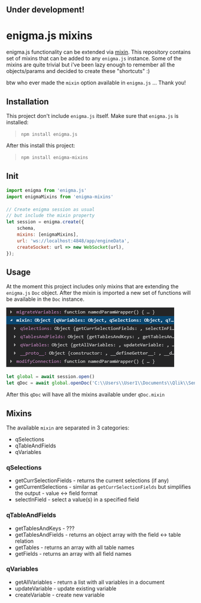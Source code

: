 ## **Under development!**

# enigma.js mixins

enigma.js functionality can be extended via [mixin](https://github.com/qlik-oss/enigma.js/blob/41c33604f7e384d0a34a502bd29e9f3db94dd9d2/docs/api.md#mixins). This repository contains set of mixins that can be added to any `enigma.js` instance. Some of the mixins are quite trivial but i've been lazy enough to remember all the objects/params and decided to create these "shortcuts" :)

btw who ever made the `mixin` option available in `enigma.js` ... Thank you!

## Installation

This project don't include `enigma.js` itself. Make sure that `enigma.js` is installed:

>`npm install enigma.js`

After this install this project:

>`npm install enigma-mixins`

## Init

```javascript
import enigma from 'enigma.js'
import enigmaMixins from 'enigma-mixins'

// Create enigma session as usual
// but include the mixin property
let session = enigma.create({
    schema,
    mixins: [enigmaMixins],
    url: 'ws://localhost:4848/app/engineData',
    createSocket: url => new WebSocket(url),
});
```

## Usage

At the moment this project includes only mixins that are extending the `enigma.js` `Doc` object. After the mixin is imported a new set of functions will be available in the `Doc` instance.


![mixin](https://raw.githubusercontent.com/countnazgul/enigma-mixin/master/src/images/mixin.png)

```javascript
let global = await session.open()
let qDoc = await global.openDoc('C:\\Users\\User1\\Documents\\Qlik\\Sense\\Apps\\Helpdesk Management.qvf')
```

After this `qDoc` will have all the mixins available under `qDoc.mixin` 

## Mixins

The available `mixin` are separated in 3 categories:

* qSelections 
* qTableAndFields 
* qVariables

### qSelections

* getCurrSelectionFields - returns the current selections (if any)
* getCurrentSelections - similar as `getCurrSelectionFields` but simplifies the output - value <-> field format 
* selectInField - select a value(s) in a specified field

### qTableAndFields

* getTablesAndKeys - ??? 
* getTablesAndFields - returns an object array with the field <-> table relation
* getTables - returns an array with all table names
* getFields - returns an array with all field names

### qVariables

* getAllVariables - return a list with all variables in a document
* updateVariable - update existing variable
* createVariable - create new variable
